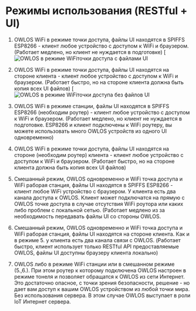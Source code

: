 # Режимы использования (RESTful + UI)
1. OWLOS WiFi в режиме точки доступа, файлы UI находятся в SPIFFS ESP8266 - клиент любое устройство с доступом к WiFi и браузером. (Работает медлено, но клиент не нуждается в подготовке)
[![OWLOS в режиме WiFiточки доступа с файлами UI](https://github.com/KirinDenis/owlos/raw/master/Documentation/En/Documentation/owlos_scheme_WiFIAPusage.png)
2. OWLOS WiFi в режиме точки доступа, файлы UI находятся на стороне клиента - клиент любое устройство с доступом к WiFi и браузером. (Работает быстро, но на стороне клиента должна быть копия всех UI файлов)
[![OWLOS в режиме WiFiточки доступа без файлов UI](https://github.com/KirinDenis/owlos/raw/master/Documentation/En/Documentation/owlos_scheme_WiFIAPusageUintClient.png)

3. OWLOS WiFi в режиме станции, файлы UI находятся в SPIFFS ESP8266 (необходим роутер) - клиент любое устройство с доступом к WiFi и браузером. (Работает медлено, но клиент не нуждается в подготовке. ESP8266 и клиент подключены к WiFi роутеру, вы можете использовать много OWLOS устройств из одного UI одновременно)
4. OWLOS WiFi в режиме точки доступа, файлы UI находятся на стороне (необходим роутер) клиента - клиент любое устройство с доступом к WiFi и браузером. (Работает быстро, но на стороне клиента должна быть копия всех UI файлов)
5. Смешанный режим, OWLOS одновременно и WiFi точка доступа и WiFi раборая станция, файлы UI находятся в SPIFFS ESP8266 - клиент любое WiFi устройство с браузером. У клиента есть два канала доступа к OWLOS. Клиент может подключатся на прямую с OWLOS точке доступа в случае отсутствия WiFi роутора или каких либо проблем с локальной сетью. (Работает медлено из за необходимость передавать файлы UI со стороны OWLOS.
6. Смешанный режим, OWLOS одновременно и WiFi точка доступа и WiFi раборая станция, файлы UI находятся на стороне клиента. Как и в режиме 5. у клиента есть два канала связи с OWLOS. (Работает быстро, клиент использует только RESTful API предоставляемые OWLOS, файлы UI доступны браузеру клиента локально)
7. OWLOS либо в режиме WiFi станции или в смешанном режиме (5.,6.). При этом роутер к которому подключена OWLOS настроен в режиме тонеля и позволяет обращатся к OWLOS из сети Интернет. Это достаточно опасное, с точки зрения безопасности, решение - но дает вам доступ к вашим OWLOS устройством из любой точки мира. Без использования сервера. В этом случае OWLOS выступает в роли IoT Интернет сервера. 

